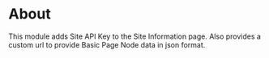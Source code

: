 # About

This module adds Site API Key to the Site Information page. Also provides a custom url to provide Basic Page Node data in json format.